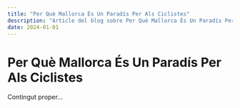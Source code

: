 ```yaml
---
title: "Per Què Mallorca És Un Paradís Per Als Ciclistes"
description: "Article del blog sobre Per Què Mallorca És Un Paradís Per Als Ciclistes"
date: 2024-01-01
---
```


# Per Què Mallorca És Un Paradís Per Als Ciclistes

Contingut proper...
